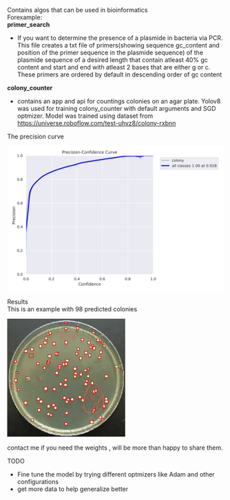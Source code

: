 Contains algos that can be used in bioinformatics  
Forexample:  
**primer_search**
* If you want to determine the presence of a plasmide in bacteria via PCR. This
file creates a txt file of primers(showing sequence gc_content and position of
the primer sequence in the plasmide sequence) of the plasmide sequence of a
desired length that contain atleast 40% gc content and start and end  with
atleast 2 bases that are either g or c. These primers are ordered by default
in descending order of gc content

**colony_counter**  
* contains an app and api for countings colonies on an agar plate. Yolov8 was used
for training colony_counter with default arguments and SGD optmizer.
Model was trained using dataset from <https://universe.roboflow.com/test-uhvz8/colony-rxbnn>  

The precision curve  

![Precision curve](colony_counter_P_curve.png)  

Results  
This is an example with 98 predicted colonies  

![](pred_image.jpg)  

contact me if you need the weights , will be more than happy to share them.  

TODO
* Fine tune the model by trying different optmizers like Adam and other configurations  
* get more data to help generalize better  
